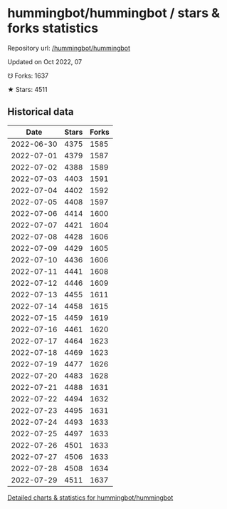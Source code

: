 # hummingbot/hummingbot / stars & forks statistics

Repository url: [/hummingbot/hummingbot](https://github.com/hummingbot/hummingbot)

Updated on Oct 2022, 07

☋ Forks: 1637

★ Stars: 4511

## Historical data
| Date | Stars | Forks |
|------|-------|-------|
| 2022-06-30 | 4375 | 1585 | 
| 2022-07-01 | 4379 | 1587 | 
| 2022-07-02 | 4388 | 1589 | 
| 2022-07-03 | 4403 | 1591 | 
| 2022-07-04 | 4402 | 1592 | 
| 2022-07-05 | 4408 | 1597 | 
| 2022-07-06 | 4414 | 1600 | 
| 2022-07-07 | 4421 | 1604 | 
| 2022-07-08 | 4428 | 1606 | 
| 2022-07-09 | 4429 | 1605 | 
| 2022-07-10 | 4436 | 1606 | 
| 2022-07-11 | 4441 | 1608 | 
| 2022-07-12 | 4446 | 1609 | 
| 2022-07-13 | 4455 | 1611 | 
| 2022-07-14 | 4458 | 1615 | 
| 2022-07-15 | 4459 | 1619 | 
| 2022-07-16 | 4461 | 1620 | 
| 2022-07-17 | 4464 | 1623 | 
| 2022-07-18 | 4469 | 1623 | 
| 2022-07-19 | 4477 | 1626 | 
| 2022-07-20 | 4483 | 1628 | 
| 2022-07-21 | 4488 | 1631 | 
| 2022-07-22 | 4494 | 1632 | 
| 2022-07-23 | 4495 | 1631 | 
| 2022-07-24 | 4493 | 1633 | 
| 2022-07-25 | 4497 | 1633 | 
| 2022-07-26 | 4501 | 1633 | 
| 2022-07-27 | 4506 | 1633 | 
| 2022-07-28 | 4508 | 1634 | 
| 2022-07-29 | 4511 | 1637 | 


[Detailed charts & statistics for hummingbot/hummingbot](https://reviewgithub.com/rep/hummingbot/hummingbot)
